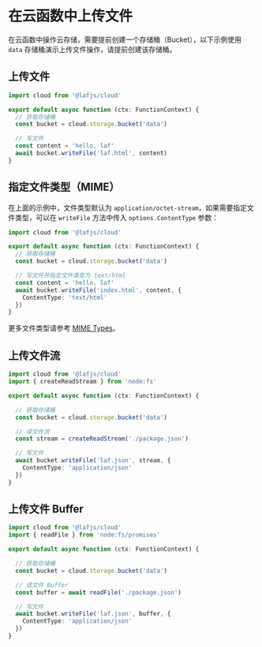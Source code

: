 
# 在云函数中上传文件

在云函数中操作云存储，需要提前创建一个存储桶（Bucket），以下示例使用 `data` 存储桶演示上传文件操作，请提前创建该存储桶。


## 上传文件

```ts
import cloud from '@lafjs/cloud'

export default async function (ctx: FunctionContext) {
  // 获取存储桶
  const bucket = cloud.storage.bucket('data')

  // 写文件
  const content = 'hello, laf'
  await bucket.writeFile('laf.html', content)
}
```


## 指定文件类型（MIME）

在上面的示例中，文件类型默认为 `application/octet-stream`，如果需要指定文件类型，可以在 `writeFile` 方法中传入 `options.ContentType` 参数：

```ts
import cloud from '@lafjs/cloud'

export default async function (ctx: FunctionContext) {
  // 获取存储桶
  const bucket = cloud.storage.bucket('data')

  // 写文件并指定文件类型为 text/html
  const content = 'hello, laf'
  await bucket.writeFile('index.html', content, {
    ContentType: 'text/html'
  })
}
```

更多文件类型请参考 [MIME Types](https://developer.mozilla.org/en-US/docs/Web/HTTP/Basics_of_HTTP/MIME_types/Common_types)。



## 上传文件流

```ts
import cloud from '@lafjs/cloud'
import { createReadStream } from 'node:fs'

export default async function (ctx: FunctionContext) {

  // 获取存储桶
  const bucket = cloud.storage.bucket('data')

  // 读文件流
  const stream = createReadStream('./package.json')

  // 写文件
  await bucket.writeFile('laf.json', stream, {
    ContentType: 'application/json'
  })
}
```

## 上传文件 Buffer

```ts
import cloud from '@lafjs/cloud'
import { readFile } from 'node:fs/promises'

export default async function (ctx: FunctionContext) {

  // 获取存储桶
  const bucket = cloud.storage.bucket('data')

  // 读文件 Buffer
  const buffer = await readFile('./package.json')

  // 写文件
  await bucket.writeFile('laf.json', buffer, {
    ContentType: 'application/json'
  })
}
```
